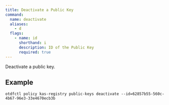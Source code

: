 ```yaml
---
title: Deactivate a Public Key
command:
  name: deactivate
  aliases:
    - d
  flags:
    - name: id
      shorthand: i
      description: ID of the Public Key
      required: true
---
```


Deactivate a public key.

## Example

```shell
otdfctl policy kas-registry public-keys deactivate --id=62857b55-560c-4b67-96e3-33e4670ecb3b
```
